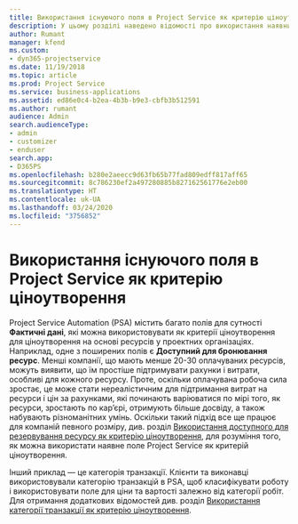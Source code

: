```yaml
---
title: Використання існуючого поля в Project Service як критерію ціноутворення
description: У цьому розділі наведено відомості про використання наявних полів Project Service як критеріїв ціноутворення.
author: Rumant
manager: kfend
ms.custom:
- dyn365-projectservice
ms.date: 11/19/2018
ms.topic: article
ms.prod: Project Service
ms.service: business-applications
ms.assetid: ed86e0c4-b2ea-4b3b-b9e3-cbfb3b512591
ms.author: rumant
audience: Admin
search.audienceType:
- admin
- customizer
- enduser
search.app:
- D365PS
ms.openlocfilehash: b280e2aeecc9d63fb65b77fad809edff817aff65
ms.sourcegitcommit: 8c786230ef2a497280885b827162561776e2eb00
ms.translationtype: HT
ms.contentlocale: uk-UA
ms.lasthandoff: 03/24/2020
ms.locfileid: "3756852"
---
```

# <a name="use-an-existing-field-in-project-service-as-a-pricing-dimension"></a>Використання існуючого поля в Project Service як критерію ціноутворення

Project Service Automation (PSA) містить багато полів для сутності **Фактичні дані**, які можна використовувати як критерії ціноутворення для ціноутворення на основі ресурсів у проектних організаціях. Наприклад, одне з поширених полів є **Доступний для бронювання ресурс**. Менші компанії, що мають менше 20-30 оплачуваних ресурсів, можуть виявити, що їм простіше підтримувати рахунки і витрати, особливі для кожного ресурсу. Проте, оскільки оплачувана робоча сила зростає, це може стати нереалістичним для підтримання витрат на ресурси і цін за рахунками, які починають варіюватися по мірі того, як ресурси, зростають по кар’єрі, отримують більше досвіду, а також набувають різноманітних умінь. Оскільки такий підхід все ще працює для компаній певного розміру, див. розділ [Використання доступного для резервування ресурсу як критерію ціноутворення](bookable-resource-pricing-dimension.md), для розуміння того, як можна використати наявне поле Project Service як критерій ціноутворення.

Інший приклад — це категорія транзакції. Клієнти та виконавці використовували категорію транзакцій в PSA, щоб класифікувати роботу і використовувати поле для ціни та вартості залежно від категорії робіт. Для отримання додаткових відомостей див. розділ [Використання категорії транзакції як критерію ціноутворення](transaction-category-pricing-dimension.md).
